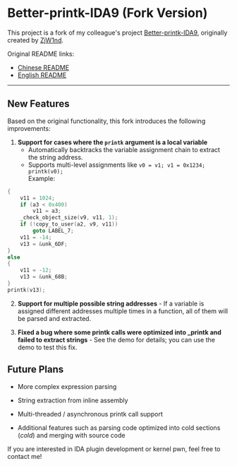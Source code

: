 # Better-printk-IDA9 (Fork Version)

This project is a fork of my colleague's project [Better-printk-IDA9](https://github.com/ZjW1nd/Better-printk-IDA9), originally created by [ZjW1nd](https://github.com/ZjW1nd).

Original README links:
- [Chinese README](https://github.com/ZjW1nd/Better-printk-IDA9/blob/main/README.md)
- [English README](https://github.com/ZjW1nd/Better-printk-IDA9/blob/main/README.en.md)

---

## New Features

Based on the original functionality, this fork introduces the following improvements:

1. **Support for cases where the `printk` argument is a local variable**  
   - Automatically backtracks the variable assignment chain to extract the string address.
   - Supports multi-level assignments like `v0 = v1; v1 = 0x1234; printk(v0);`  
     Example:
```c
{
    v11 = 1024;
    if (a3 < 0x400)
        v11 = a3;
    _check_object_size(v9, v11, 1);
    if (!copy_to_user(a2, v9, v11))
        goto LABEL_7;
    v11 = -14;
    v13 = &unk_6DF;
}
else
{
    v11 = -12;
    v13 = &unk_68B;
}
printk(v13);
```
  2. **Support for multiple possible string addresses**
    - If a variable is assigned different addresses multiple times in a function, all of them will be parsed and extracted.
     
  3. **Fixed a bug where some printk calls were optimized into _printk and failed to extract strings**
    - See the demo for details; you can use the demo to test this fix.

## Future Plans
 - More complex expression parsing

 - String extraction from inline assembly

 - Multi-threaded / asynchronous printk call support

 - Additional features such as parsing code optimized into cold sections (_cold_) and merging with source code

If you are interested in IDA plugin development or kernel pwn, feel free to contact me!
